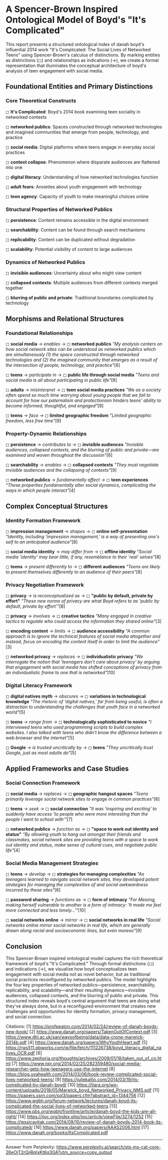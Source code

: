 # A Spencer-Brown Inspired Ontological Model of Boyd's "It's Complicated"

This report presents a structured ontological index of danah boyd's influential 2014 work "It's Complicated: The Social Lives of Networked Teens" using Spencer-Brown's calculus of distinctions. By marking entities as distinctions (◻) and relationships as indications (→), we create a formal representation that illuminates the conceptual architecture of boyd's analysis of teen engagement with social media.

## Foundational Entities and Primary Distinctions

### Core Theoretical Constructs

◻ **It's Complicated**: Boyd's 2014 book examining teen sociality in networked contexts

◻ **networked publics**: Spaces constructed through networked technologies and imagined communities that emerge from people, technology, and practice

◻ **social media**: Digital platforms where teens engage in everyday social practices

◻ **context collapse**: Phenomenon where disparate audiences are flattened into one

◻ **digital literacy**: Understanding of how networked technologies function

◻ **adult fears**: Anxieties about youth engagement with technology

◻ **teen agency**: Capacity of youth to make meaningful choices online

### Structural Properties of Networked Publics

◻ **persistence**: Content remains accessible in the digital environment

◻ **searchability**: Content can be found through search mechanisms

◻ **replicability**: Content can be duplicated without degradation

◻ **scalability**: Potential visibility of content to large audiences

### Dynamics of Networked Publics

◻ **invisible audiences**: Uncertainty about who might view content

◻ **collapsed contexts**: Multiple audiences from different contexts merged together

◻ **blurring of public and private**: Traditional boundaries complicated by technology

## Morphisms and Relational Structures

### Foundational Relationships

◻ **social media** → *enables* → ◻ **networked publics**
   *"My analysis centers on how social network sites can be understood as networked publics which are simultaneously (1) the space constructed through networked technologies and (2) the imagined community that emerges as a result of the intersection of people, technology, and practice"*[6]

◻ **teens** → *participate in* → ◻ **public life through social media**
   *"Teens and social media is all about participating in public life"*[9]

◻ **adults** → *misinterpret* → ◻ **teen social media practices**
   *"We as a society often spend so much time worrying about young people that we fail to account for how our paternalism and protectionism hinders teens' ability to become informed, thoughtful, and engaged"*[9]

◻ **teens** → *face* → ◻ **limited geographic freedom**
   *"Limited geographic freedom, less free time"*[9]

### Property-Dynamic Relationships

◻ **persistence** → *contributes to* → ◻ **invisible audiences**
   *"Invisible audiences, collapsed contexts, and the blurring of public and private—are examined and woven throughout the discussion"*[6]

◻ **searchability** → *enables* → ◻ **collapsed contexts**
   *"They must negotiate invisible audiences and the collapsing of contexts"*[9]

◻ **networked publics** → *fundamentally affect* → ◻ **teen experiences**
   *"These properties fundamentally alter social dynamics, complicating the ways in which people interact"*[4]

## Complex Conceptual Structures

### Identity Formation Framework

◻ **impression management** → *shapes* → ◻ **online self-presentation**
   *"Identity, including 'impression management,' is a way of presenting one's self to an anticipated audience"*[8]

◻ **social media identity** → *may differ from* → ◻ **offline identity**
   *"Social media 'identity' may bear little, if any, resemblance to their 'real' selves"*[8]

◻ **teens** → *present differently to* → ◻ **different audiences**
   *"Teens are likely to present themselves differently to an audience of their peers"*[8]

### Privacy Negotiation Framework

◻ **privacy** → *is reconceptualized as* → ◻ **"public by default, private by effort"**
   *"These new norms of privacy are what Boyd refers to as 'public by default, private by effort'"*[8]

◻ **privacy** → *involves* → ◻ **creative tactics**
   *"Many engaged in creative tactics to regulate who could access the information they shared online"*[3]

◻ **encoding content** → *limits* → ◻ **audience accessibility**
   *"A common approach is to ignore the technical features of social media altogether and instead, focus on encoding the content itself in order to limit the audience"*[3]

◻ **networked privacy** → *replaces* → ◻ **individualistic privacy**
   *"We interrogate the notion that 'teenagers don't care about privacy' by arguing that engagement with social media has shifted conceptions of privacy from an individualistic frame to one that is networked"*[10]

### Digital Literacy Framework

◻ **digital natives myth** → *obscures* → ◻ **variations in technological knowledge**
   *"The rhetoric of 'digital natives,' far from being useful, is often a distraction to understanding the challenges that youth face in a networked world"*[5]

◻ **teens** → *range from* → ◻ **technologically sophisticated to novice**
   *"I interviewed teens who used programming scripts to build complex websites. I also talked with teens who didn't know the difference between a web browser and the internet"*[5]

◻ **Google** → *is trusted uncritically by* → ◻ **teens**
   *"They uncritically trust Google, just as most adults do"*[5]

## Applied Frameworks and Case Studies

### Social Connection Framework

◻ **social media** → *replaces* → ◻ **geographic hangout spaces**
   *"Teens primarily leverage social network sites to engage in common practices"*[6]

◻ **teens** → *seek* → ◻ **social connection**
   *"It was 'inspiring and exciting' to suddenly have access 'to people who were more interesting than the people I went to school with'"*[7]

◻ **networked publics** → *function as* → ◻ **"space to work out identity and status"**
   *"By allowing youth to hang out amongst their friends and classmates, social network sites are providing teens with a space to work out identity and status, make sense of cultural cues, and negotiate public life"*[4]

### Social Media Management Strategies

◻ **teens** → *develop* → ◻ **strategies for managing complexities**
   *"As teenagers learned to navigate social network sites, they developed potent strategies for managing the complexities of and social awkwardness incurred by these sites"*[6]

◻ **password sharing** → *functions as* → ◻ **form of intimacy**
   *"For Meixing, making herself vulnerable to another is a form of intimacy: 'It made me feel more connected and less lonely...'"*[10]

◻ **social networks online** → *mirror* → ◻ **social networks in real life**
   *"Social networks online mirror social networks in real life, which are generally drawn along racial and socioeconomic lines, but even moreso"*[9]

## Conclusion

This Spencer-Brown inspired ontological model captures the rich theoretical framework of boyd's "It's Complicated." Through formal distinctions (◻) and indications (→), we visualize how boyd conceptualizes teen engagement with social media not as novel behavior, but as traditional social practices reconfigured by networked publics. The model highlights the four key properties of networked publics—persistence, searchability, replicability, and scalability—and their resulting dynamics—invisible audiences, collapsed contexts, and the blurring of public and private. This structured index reveals boyd's central argument that teens are doing what they've always done, but in a reconfigured environment that creates new challenges and opportunities for identity formation, privacy management, and social connection.

Citations:
[1] https://profpeaton.com/2014/02/24/review-of-danah-boyds-new-book/
[2] https://www.danah.org/papers/TakenOutOfContext.pdf
[3] https://www.dhi.ac.uk/san/waysofbeing/data/data-crone-marwick-2014b.pdf
[4] https://www.danah.org/papers/WhyYouthHeart.pdf
[5] https://rws511.pbworks.com/w/file/fetch/111226738/boyd_literacy_digital_natives_OCR.pdf
[6] https://www.zephoria.org/thoughts/archives/2009/01/18/taken_out_of_co.html
[7] https://www.npr.org/2014/02/25/282359480/social-media-researcher-gets-how-teenagers-use-the-internet
[8] https://blog.uvahealth.com/2014/03/06/book-review-complicated-social-lives-networked-teens/
[9] https://juliekallio.com/2014/03/19/its-complicated-by-danah-boyd/
[10] https://tiara.org/wp-content/uploads/2018/05/Marwick_boyd_Networked_Privacy_NMS.pdf
[11] https://papers.ssrn.com/sol3/papers.cfm?abstract_id=1344756
[12] https://www.wgbh.org/forum-network/lectures/danah-boyd-its-complicated-the-social-lives-of-networked-teens
[13] https://www.pbs.org/wgbh/frontline/article/danah-boyd-the-kids-are-all-right/
[14] https://ijoc.org/index.php/ijoc/article/viewFile/3274/1252
[15] https://jessicavitak.com/2014/09/10/review-of-danah-boyds-2014-book-its-complicated/
[16] https://www.danah.org/papers/AAAS2006.html
[17] https://www.danah.org/books/ItsComplicated.pdf

---
Answer from Perplexity: https://www.perplexity.ai/search/sts-ms-cat-core-26eOjT2rQjiRqIxKt6q3GA?utm_source=copy_output